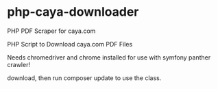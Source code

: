 # php-caya-downloader
PHP PDF Scraper for caya.com


PHP Script to Download caya.com PDF Files

Needs chromedriver and chrome installed for use with symfony panther crawler!

download, then run composer update to use the class.
